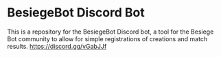 # BesiegeBot Discord Bot

This is a repository for the BesiegeBot Discord bot, a tool for the Besiege Bot community to allow for simple registrations of creations and match results. 
https://discord.gg/vGabJJf
